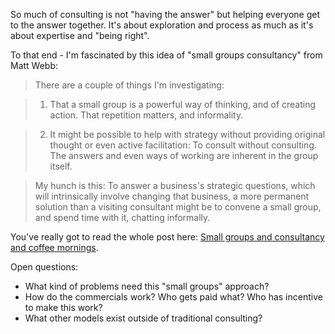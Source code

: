 ---
---

So much of consulting is not "having the answer" but helping everyone get to the answer together. It's about exploration and process as much as it's about expertise and "being right".

To that end - I'm fascinated by this idea of "small groups consultancy" from Matt Webb:

>There are a couple of things I'm investigating:

>1) That a small group is a powerful way of thinking, and of creating action. That repetition matters, and informality.

> 2) It might be possible to help with strategy without providing original thought or even active facilitation: To consult without consulting. The answers and even ways of working are inherent in the group itself.

> My hunch is this: To answer a business's strategic questions, which will intrinsically involve changing that business, a more permanent solution than a visiting consultant might be to convene a small group, and spend time with it, chatting informally.

You've really got to read the whole post here: [Small groups and consultancy and coffee mornings](http://interconnected.org/home/2015/10/07/small_groups_and_consultancy).

Open questions:

- What kind of problems need this "small groups" approach?
- How do the commercials work? Who gets paid what? Who has incentive to make this work?
- What other models exist outside of traditional consulting?
